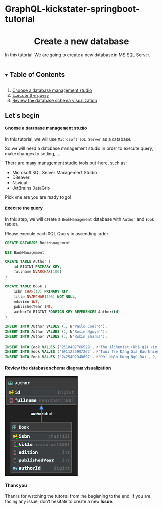 # GraphQL-kickstater-springboot-tutorial

<h1 align="center"> Create a new database </h1>  

In this tutorial. We are going to create a new database in MS SQL Server.
<!-- TABLE OF CONTENTS -->
<details open="open">
  <summary><h2 style="display: inline-block">Table of Contents</h2></summary>
  <ol>
    <li><a href="#step-1">Choose a database management studio</a></li>
    <li><a href="#step-2">Execute the query</a></li>
    <li><a href="#step-3">Review the database schema visualization</a></li>
  </ol>
</details>

## Let's begin

####  Choose a database management studio

In this tutorial, we will use ```Microsoft SQL Server``` as a database.

So we will need a database management studio in order to execute query, make changes to setting, ...

There are many management studio tools out there, such as:
- Microsoft SQL Server Management Studio
- DBeaver
- Navicat
- JetBrains DataGrip

Pick one are you are ready to go!

####  Execute the query

In this step, we will create a ```BookManagement``` database with ```Author``` and ```Book``` tables. 

Please execute each SQL Query in ascending order.

```sql
CREATE DATABASE BookManagement
```

```sql
USE BookManagement
```

```sql
CREATE TABLE Author (
    id BIGINT PRIMARY KEY,
    fullname NVARCHAR(100)
)
```

```sql
CREATE TABLE Book (
	isbn CHAR(13) PRIMARY KEY,
	title NVARCHAR(100) NOT NULL,
	edition INT,
	publishedYear INT,
	authorId BIGINT FOREIGN KEY REFERENCES Author(id)
)
```

```sql
INSERT INTO Author VALUES (1, N'Paulo Coelho');
INSERT INTO Author VALUES (2, N'Rosie Nguyễn');
INSERT INTO Author VALUES (3, N'Robin Sharma');

INSERT INTO Book VALUES ('2518407786529', N'The Alchemist (Nhà giả kim)', 1, 2013, 1);
INSERT INTO Book VALUES ('6911225907262', N'Tuổi Trẻ Đáng Giá Bao Nhiêu', 2, 2018, 2);
INSERT INTO Book VALUES ('2425402340697', N'Đời Ngắn Đừng Ngủ Dài', 2, 2014, 3);
```

#### Review the database schema diagram visualization

![image-1](assets/1.png)

#### Thank you

Thanks for watching the tutorial from the beginning to the end.
If you are facing any issue, don't hesitate to create a new <b>Issue</b>.